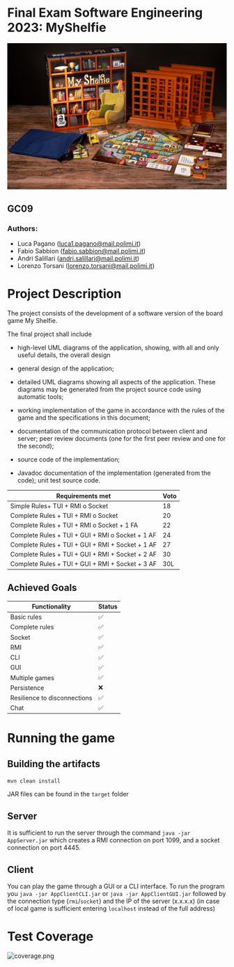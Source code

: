 # Final Exam Software Engineering 2023: MyShelfie
![Display_1.jpg](src%2Fmain%2Fresources%2Fimages%2Fpublisher%2FDisplay_1.jpg)
## GC09
### Authors:
- Luca Pagano (<luca1.pagano@mail.polimi.it>)
- Fabio Sabbion (<fabio.sabbion@mail.polimi.it>)
- Andri Salillari (<andri.salillari@mail.polimi.it>)
- Lorenzo Torsani (<lorenzo.torsani@mail.polimi.it>)

# Project Description

The project consists of the development of a software version of the board game My Shelfie.

The final project shall include
- high-level UML diagrams of the application, showing, with all and only useful details, the overall design

- general design of the application;
- detailed UML diagrams showing all aspects of the application. These diagrams may be generated from the project source code using automatic tools;
- working implementation of the game in accordance with the rules of the game and the specifications in this
  document;
- documentation of the communication protocol between client and server;
  peer review documents (one for the first peer review and one for the second);
- source code of the implementation;
- Javadoc documentation of the implementation (generated from the code);
  unit test source code.


|  Requirements met   | Voto  |
|-----|---|
Simple Rules+ TUI + RMI o Socket | 18 |
Complete Rules + TUI + RMI o Socket |20|
Complete Rules + TUI + RMI o Socket + 1 FA |22|
Complete Rules + TUI + GUI + RMI o Socket + 1 AF |24|
Complete Rules + TUI + GUI + RMI + Socket + 1 AF |27|
Complete Rules + TUI + GUI + RMI + Socket + 2 AF |30|
Complete Rules + TUI + GUI + RMI + Socket + 3 AF |30L|

## Achieved Goals

|  Functionality   | Status  |
|-----|---|
| Basic rules | ✅ 
| Complete rules | ✅ | 
| Socket | ✅ | 
| RMI | ✅ | 
| CLI | ✅ | 
| GUI | ✅ | 
| Multiple games | ✅ 
| Persistence | ❌ |  
| Resilience to disconnections | ✅ |
| Chat | ✅ |

# Running the game
## Building the artifacts
```mvn clean install```

JAR files can be found in the ```target``` folder
## Server
It is sufficient to run the server through the command
```java -jar AppServer.jar``` which creates a RMI connection 
on port 1099, and a socket connection on port 4445.
## Client
You can play the game through a GUI or a CLI interface. To run the program
you ```java -jar AppClientCLI.jar``` or ```java -jar AppClientGUI.jar``` 
followed by the connection type (```rmi```/```socket```)
and the IP of the server (x.x.x.x) (in case of local game
is sufficient entering ```localhost``` 
instead of the full address)

# Test Coverage
![coverage.png](src%2Fmain%2Fresources%2Fimages%2Fscreenshots%2Fcoverage.png)
